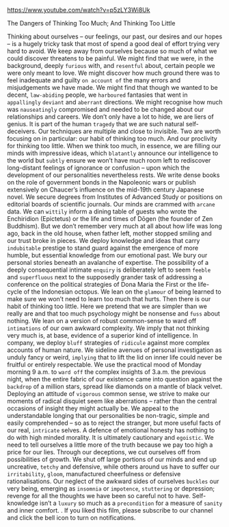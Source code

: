 https://www.youtube.com/watch?v=p5zLY3Wi8Uk 

The Dangers of Thinking Too Much; And Thinking Too Little 


Thinking about ourselves – our feelings, our past, our desires and our hopes – is a hugely tricky task that most of spend a good deal of effort trying very hard to avoid. We keep away from ourselves because so much of what we could discover threatens to be painful. We might find that we were, in the background, deeply `furious` with, and `resentful` about, certain people we were only meant to love. We might discover how much ground there was to feel inadequate and guilty `on account of` the many errors and misjudgements we have made. We might find that though we wanted to be decent, `law-abiding` people, we `harboured` fantasies that went in `appallingly` `deviant` and `aberrant` directions. We might recognise how much was `nauseatingly` compromised and needed to be changed about our relationships and careers. We don’t only have a lot to hide, we are liers of genius. It is part of the human `tragedy` that we are such natural self-deceivers. Our techniques are multiple and close to invisible. Two are worth focusing on in particular: our habit of thinking too much. And our proclivity for thinking too little. When we think too much, in essence, we are filling our minds with impressive ideas, which `blatantly` announce our intelligence to the world but `subtly` ensure we won’t have much room left to rediscover long-distant feelings of ignorance or confusion – upon which the development of our personalities nevertheless rests. We write dense books on the role of government bonds in the Napoleonic wars or publish extensively on Chaucer’s influence on the mid-19th century Japanese novel. We secure degrees from Institutes of Advanced Study or positions on editorial boards of scientific journals. Our minds are crammed with `arcane` data. We can `wittily` inform a dining table of guests who wrote the Enchiridion (Epictetus) or the life and times of Dōgen (the founder of Zen Buddhism). But we don’t remember very much at all about how life was long ago, back in the old house, when father left, mother stopped smiling and our trust broke in pieces. We deploy knowledge and ideas that carry `indubitable` prestige to stand guard against the emergence of more humble, but essential knowledge from our emotional past. We bury our personal stories beneath an avalanche of expertise. The possibility of a deeply consequential intimate `enquiry` is deliberately left to seem `feeble` and `superfluous` next to the supposedly grander task of addressing a conference on the political strategies of Dona Maria the First or the life-cycle of the Indonesian octopus. We lean on the `glamour` of being learned to make sure we won’t need to learn too much that hurts. Then there is our habit of thinking too little. Here we pretend that we are simpler than we really are and that too much psychology might be nonsense and `fuss` about nothing. We lean on a version of robust common-sense to ward off `intimations` of our own awkward complexity. We imply that not thinking very much is, at base, evidence of a superior kind of intelligence. In company, we deploy `bluff` strategies of `ridicule` against more complex accounts of human nature. We sideline avenues of personal investigation as unduly fancy or weird, `implying` that to lift the lid on inner life could never be fruitful or entirely respectable. We use the practical mood of Monday morning 9 a.m. to `ward off` the complex insights of 3.a.m. the previous night, when the entire fabric of our existence came into question against the `backdrop` of a million stars, spread like diamonds on a mantle of black velvet. Deploying an attitude of `vigorous` common sense, we strive to make our moments of radical disquiet seem like aberrations – rather than the central occasions of insight they might actually be. We appeal to the understandable longing that our personalities be non-tragic, simple and easily comprehended – so as to reject the stranger, but more useful facts of our real, `intricate` selves. A defence of emotional honesty has nothing to do with high minded morality. It is ultimately cautionary and `egoistic`. We need to tell ourselves a little more of the truth because we pay too high a price for our lies. Through our deceptions, we cut ourselves off from possibilities of growth. We shut off large portions of our minds and end up uncreative, `tetchy` and defensive, while others around us have to suffer our `irritability`, `gloom`, manufactured cheerfulness or defensive rationalisations. Our neglect of the awkward sides of ourselves `buckles` our very being, emerging as `insomnia` or `impotence`, `stuttering` or depression; revenge for all the thoughts we have been so careful not to have. Self-knowledge isn’t a `luxury` so much as a `precondition` for a measure of `sanity` and inner comfort. . If you liked this film, please subscribe to our channel and click the bell icon to turn on notifications. 